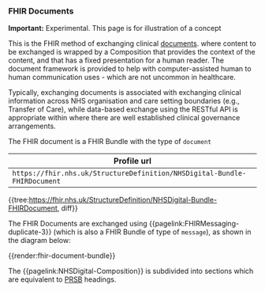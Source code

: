 ### FHIR Documents

  <div markdown="span" class="alert alert-warning" role="alert"><i class="fa fa-warning"></i><b> Important:</b> Experimental. This page is for illustration of a concept</div>

This is the FHIR method of exchanging clinical [documents](https://www.hl7.org/fhir/documents.html). where content to be exchanged is wrapped by a Composition that provides the context of the content, and that has a fixed presentation for a human reader. The document framework is provided to help with computer-assisted human to human communication uses - which are not uncommon in healthcare.

Typically, exchanging documents is associated with exchanging clinical information across NHS organisation and care setting boundaries (e.g., Transfer of Care), while data-based exchange using the RESTful API is appropriate within where there are well established clinical governance arrangements.

The FHIR document is a FHIR Bundle with the type of `document`

| Profile url |
|--
| `https://fhir.nhs.uk/StructureDefinition/NHSDigital-Bundle-FHIRDocument` | 

{{tree:https://fhir.nhs.uk/StructureDefinition/NHSDigital-Bundle-FHIRDocument, diff}}

The FHIR Documents are exchanged using {{pagelink:FHIRMessaging-duplicate-3}} (which is also a FHIR Bundle of type of `message`), as shown in the diagram below:

{{render:fhir-document-bundle}}

The {{pagelink:NHSDigital-Composition}} is subdivided into sections which are equivalent to [PRSB](https://theprsb.org/) headings.